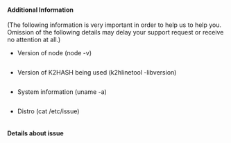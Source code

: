 #### Additional Information
(The following information is very important in order to help us to help you. Omission of the following details may delay your support request or receive no attention at all.)

- Version of node (node -v)
 ```
 ```

- Version of K2HASH being used (k2hlinetool -libversion)
 ```
 ```

- System information (uname -a)
 ```
 ```

- Distro (cat /etc/issue)
 ```
 ```

#### Details about issue

